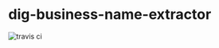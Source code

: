 # dig-business-name-extractor
![travis ci](https://travis-ci.org/usc-isi-i2/dig-business-name-extractor.svg?branch=master)
